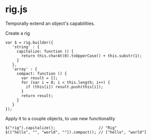 rig.js
======

Temporally extend an object's capabilities.

Create a rig

    var $ = rig.builder({
       'string' : {
         capitalize: function () {
           return this.charAt(0).toUpperCase() + this.substr(1);
         }
       },
       'array' : {
         compact: function () {
           var result = [];
           for (var i = 0; i < this.length; i++) {
             if (this[i]) result.push(this[i]);
           }
           return result;
         }
       }
    });

Apply it to a couple objects, to use new functionality
    
    $("rig").capitalize();                   // "Rig"
    $(["hello", "", "world", ""]).compact(); // ["hello", "world"]
    
